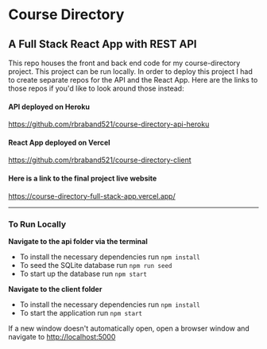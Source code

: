 # Course Directory 
## A Full Stack React App with REST API

This repo houses the front and back end code for my course-directory project. This project can be run locally. In order to deploy this project I had to create separate repos for the API and the React App. Here are the links to those repos if you'd like to look around those instead:

#### API deployed on Heroku
<https://github.com/rbraband521/course-directory-api-heroku>

#### React App deployed on Vercel
<https://github.com/rbraband521/course-directory-client>

#### Here is a link to the final project live website
<https://course-directory-full-stack-app.vercel.app/>

*****
### To Run Locally

**Navigate to the api folder via the terminal**

  * To install the necessary dependencies run 
     `npm install`
  * To seed the SQLite database run 
     `npm run seed`
  * To start up the database run
      `npm start`

**Navigate to the client folder**

  * To install the necessary dependencies run
      `npm install`
  * To start the application run
      `npm start`

If a new window doesn't automatically open, open a browser window and navigate to <http://localhost:5000>